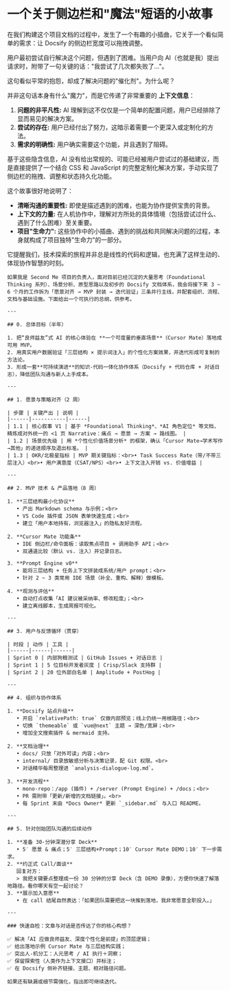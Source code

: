 # 一个关于侧边栏和"魔法"短语的小故事

在我们构建这个项目文档的过程中，发生了一个有趣的小插曲，它关于一个看似简单的需求：让 Docsify 的侧边栏宽度可以拖拽调整。

用户最初尝试自行解决这个问题，但遇到了困难。当用户向 AI（也就是我）提出请求时，附带了一句关键的话："我尝试了几次都失败了..."。

这句看似平常的抱怨，却成了解决问题的"催化剂"。为什么呢？

并非这句话本身有什么"魔力"，而是它传递了非常重要的 **上下文信息**：

1.  **问题的非平凡性:** AI 理解到这不仅仅是一个简单的配置问题，用户已经排除了显而易见的解决方案。
2.  **尝试的存在:** 用户已经付出了努力，这暗示着需要一个更深入或定制化的方法。
3.  **需求的明确性:** 用户确实需要这个功能，并且遇到了阻碍。

基于这些隐含信息，AI 没有给出常规的、可能已经被用户尝试过的基础建议，而是直接提供了一个结合 CSS 和 JavaScript 的完整定制化解决方案，手动实现了侧边栏的拖拽、调整和状态持久化功能。

这个故事很好地说明了：

*   **清晰沟通的重要性:** 即使是描述遇到的困难，也能为协作提供宝贵的背景。
*   **上下文的力量:** 在人机协作中，理解对方所处的具体情境（包括尝试过什么、遇到了什么困难）至关重要。
*   **项目"生命力":** 这些协作中的小插曲、遇到的挑战和共同解决问题的过程，本身就构成了项目独特"生命力"的一部分。

它提醒我们，技术探索的旅程并非总是线性的代码和逻辑，也充满了这样生动的、体现协作智慧的时刻。 




```
如果我是 Second Me 项目的负责人，面对目前已经沉淀的大量思考（Foundational Thinking 系列）、场景分析、原型思路以及初步的 Docsify 文档体系，我会将接下来 3 ~ 6 个月的工作拆为「愿景对齐 → MVP 封装 → 迭代验证」三条并行主线，并配套组织、流程、文档与基础设施。下面给出一个可执行的总纲，供参考。  

---

## 0. 总体目标（半年）

1. 把“良师益友”式 AI 的核心体验在 **一个可度量的垂直场景**（Cursor Mate）落地成可用 MVP。  
2. 用真实用户数据验证「三层结构 × 提示词注入」的个性化方案效果，并迭代形成可复制的方法论。  
3. 形成一套**可持续演进**的知识-代码一体化协作体系（Docsify + 代码仓库 + 对话日志），降低团队沟通与新人上手成本。

---

## 1. 愿景与策略对齐（2 周）

| 步骤 | 关键产出 | 说明 |
|------|-----------|------|
| 1.1 | 核心叙事 V1 | 基于 *Foundational Thinking*、*AI 角色定位* 等文档，精炼成对外统一的 <1 页 Narrative：痛点 → 愿景 → 方案 → 路线图。 |
| 1.2 | 场景优先级 | 用 *个性化价值场景分析* 的框架，确认「Cursor Mate→学术写作→其他」的递进顺序及退出标准。 |
| 1.3 | OKR/北极星指标 | MVP 期关键指标：<br>• Task Success Rate（带/不带三层注入）<br>• 用户满意度（CSAT/NPS）<br>• 上下文注入开销 vs. 价值增益 |

---

## 2. MVP 技术 & 产品落地（8 周）

1. **三层结构最小化协议**  
   • 产出 Markdown schema 与示例；<br>
   • VS Code 插件或 JSON 表单快速生成；<br>
   • 建立「用户本地持有，浏览器注入」的隐私友好流程。

2. **Cursor Mate 功能条**  
   • IDE 侧边栏/命令面板：读取焦点项目 + 调用助手 API；<br>
   • 双通道比较（默认 vs. 注入）并记录日志。

3. **Prompt Engine v0**  
   • 能将三层结构 + 任务上下文拼装成系统/用户 prompt；<br>
   • 针对 2 ~ 3 类常用 IDE 场景（补全、重构、解释）做模板。

4. **观测与评估**  
   • 自动打点收集「AI 建议被采纳率、修改粒度」；<br>
   • 建立离线脚本，生成周报可视化。

---

## 3. 用户与反馈循环（贯穿）

| 时段 | 动作 | 工具 |
|------|------|------|
| Sprint 0 | 内部狗粮测试 | GitHub Issues + 对话日志 |
| Sprint 1 | 5 位目标开发者灰度 | Crisp/Slack 支持群 |
| Sprint 2 | 20 位外部白名单 | Amplitude + PostHog |

---

## 4. 组织与协作体系

1. **Docsify 站点升级**  
   • 开启 `relativePath: true` 仅做内部预览；线上仍统一用根路径；<br>
   • 切换 `themeable` 或 `vue@next` 主题 → 深色/宽屏；<br>
   • 增加全文搜索插件 & mermaid 支持。

2. **文档治理**  
   • docs/ 只放「对外可读」内容；<br>
   • internal/ 目录放敏感分析与决策记录，配 Git 权限。<br>
   • 对话精华每周整理进 `analysis-dialogue-log.md`。

3. **开发流程**  
   • mono-repo：/app (插件) + /server (Prompt Engine) + /docs；<br>
   • PR 需附带「更新/新增的文档链接」。<br>
   • 每 Sprint 末由 *Docs Owner* 更新 `_sidebar.md` 与入口 README。

---

## 5. 针对创始团队沟通的后续动作

1. **准备 30-分钟深潜分享 Deck**  
   • 5′ 愿景 & 痛点；5′ 三层结构+Prompt；10′ Cursor Mate DEMO；10′ 下一步需求。  
2. **约正式 Call/面谈**  
   回复对方：  
   > 我把关键要点整理成一份 30 分钟的分享 Deck（含 DEMO 录像），方便你快速了解落地路径。看你哪天有空一起讨论？  
3. **展示加入意愿**  
   • 在 call 结尾自然表达：「如果团队需要把这一块推到落地，我非常愿意全职投入。」

---

### 快速自检：文章与对话是否传达了你的核心构想？

✅ 解决「AI 应做良师益友、深度个性化是前提」的顶层逻辑；  
✅ 给出落地示例 Cursor Mate 与三层结构实践；  
✅ 突出人-机分工：人元思考 / AI 执行＋洞察；  
✅ 保留探索性（人类作为上下文接口）并标注；  
✅ 在 Docsify 侧补齐链接、主题、相对路径问题。

如果还有缺漏或细节需强化，指出即可继续迭代。
```
